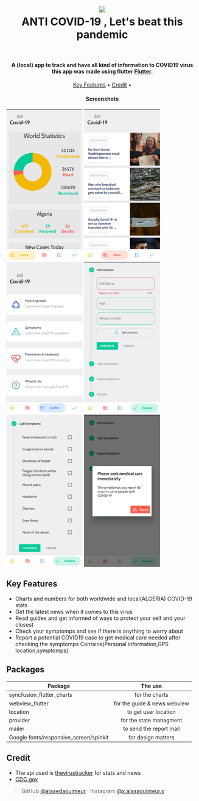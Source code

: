  
 
<h1 align="center">
 <img src="https://img.icons8.com/officel/80/000000/virus.png"/>
  <br>
  ANTI COVID-19 , Let's beat this pandemic
  </br>
  
 
  <br>
   
</h1>
 
<h4 align="center">A (local) app to track and have all kind of information to COVID19 virus this app was  made using flutter <a href="https://flutter.dev" target="_blank">Flutter</a>.</h4>

 
 
<p align="center">
  <a href="#key-features">Key Features</a> •
  <a href="#how-to-use">Credit</a> •
  
</p>

<h4 align="center">Screenshots</h4>
<p float="center">
  
  <img src="screenshots/flutter_01.png" width="200" /> 
  <img src="screenshots/flutter_02.png" width="200" /> 
  <img src="screenshots/flutter_03.png" width="200" /> 
  <img src="screenshots/flutter_05.png" width="200" /> 
 <img src="screenshots/flutter_06.png" width="200" /> 
   <img src="screenshots/flutter_07.png" width="200" /> 
</p>
 
## Key Features
 
* Charts and numbers for both worldwide and local(ALGERIA) COVID-19 stats
* Get the latest news when it comes to this virus
* Read guides and get informed of ways to protect your self and your closest
* Check your symptomps and see if there is anything to worry about
* Report a potential COVID19 case to get medical care needed after checking the symptomps Contains(Personal information,GPS location,symptomps)
## Packages
| Package        | The use         
| ------------- |:-------------:
| syncfusion_flutter_charts      | for the charts 
| webview_flutter      | for the guide & news webview    
| location | to get user location    
|  provider | for the state managment   
|   mailer | to send the report mail   
|   Google fonts/responsive_screen/spinkit | for design matters
## Credit
 
* The api used is [thevirustracker](https://thevirustracker.com) for stats and news  
* [CDC.gov](CDC.gov) 
 
 
> GitHub [@alaaedaouimeur](https://github.com/alaaedaouimeur)  · 
> Instagram [@x.alaaaouimeur.x](https://www.instagram.com/x.alaaaouimeur.x/)
